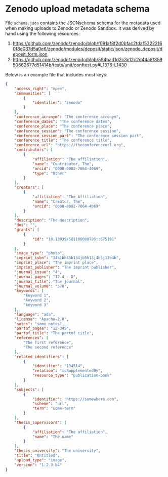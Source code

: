 # Zenodo upload metadata schema

File `schema.json` contains the JSONschema schema for the metadata used when making uploads to Zenodo or Zenodo Sandbox. It was derived by hand using the following resources:
1. https://github.com/zenodo/zenodo/blob/f091af8f2d0bfac2fdaf53222160f8e037d5a0e6/zenodo/modules/deposit/static/json/zenodo_deposit/deposit_form.json
2. https://github.com/zenodo/zenodo/blob/594bad1d2c3c12c2d44a8f35950662677d51414b/tests/unit/conftest.py#L1376-L1430

Below is an example file that includes most keys:

```json
{
    "access_right": "open",
    "communities": [
        {
            "identifier": "zenodo"
        }
    ],
    "conference_acronym": "The conference acronym",
    "conference_dates": "The conference dates",
    "conference_place": "The conference place",
    "conference_session": "The conference session",
    "conference_session_part": "The conference session part",
    "conference_title": "The conference title",
    "conference_url": "https://theconferenceurl.org",
    "contributors": [
        {
            "affiliation": "The affiliation",
            "name": "Contributor, The",
            "orcid": "0000-0002-7064-4069",
            "type": "Other"
        }
    ],
    "creators": [
        {
            "affiliation": "The Affiliation",
            "name": "Creator, The",
            "orcid": "0000-0002-7064-4069"
        }
    ],
    "description": "The description",
    "doi": "",
    "grants": [
        {
            "id": "10.13039/501100000780::675191"
        }
    ],
    "image_type": "photo",
    "imprint_isbn": "34k1bh45b134jb5h13j4b5j13b4h",
    "imprint_place": "The imprint place",
    "imprint_publisher": "The imprint publisher",
    "journal_issue": "4",
    "journal_pages": "12.4 - D",
    "journal_title": "The journal",
    "journal_volume": "578",
    "keywords": [
        "keyword 1",
        "keyword 2",
        "keyword 3"
    ],
    "language": "ada",
    "license": "Apache-2.0",
    "notes": "some notes",
    "partof_pages": "12-345",
    "partof_title": "The partof title",
    "references": [
        "The first reference",
        "The second reference"
    ],
    "related_identifiers": [
        {
            "identifier": "134514",
            "relation": "isSupplementedBy",
            "resource_type": "publication-book"
        }
    ],
    "subjects": [
        {
            "identifier": "https://somewhere.com",
            "scheme": "url",
            "term": "some-term"
        }
    ],
    "thesis_supervisors": [
        {
            "affiliation": "The affiliation",
            "name": "The name"
        }
    ],
    "thesis_university": "The university",
    "title": "Untitled",
    "upload_type": "image",
    "version": "1.2.3-b4"
}
```
